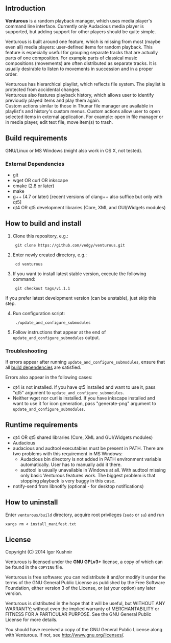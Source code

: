 ## Introduction

<b>Venturous</b> is a random playback manager, which uses media player's
command line interface.
Currently only Audacious media player is supported, but adding support for
other players should be quite simple.

Venturous is built around one feature, which is missing from most (maybe
even all) media players: user-defined items for random playback. This
feature is especially useful for grouping separate tracks that are
actually parts of one composition. For example parts of classical music
compositions (movements) are often distributed as separate tracks. It is
usually desirable to listen to movements in succession and in a proper order.

Venturous has hierarchical playlist, which reflects file system. The playlist
is protected from accidental changes.<br>
Venturous also features playback history, which allows user to identify
previously played items and play them again.<br>
Custom actions similar to those in Thunar file manager are available in
playlist's and history's custom menus. Custom actions allow user to open
selected items in external application.
For example: open in file manager or in media player, edit text file,
move item(s) to trash.

## Build requirements

GNU/Linux or MS Windows (might also work in OS X, not tested).

### External Dependencies
* git
* wget OR curl OR inkscape
* cmake (2.8 or later)
* make
* g++ (4.7 or later) [recent versions of clang++ also suffice but only with qt5]
* qt4 OR qt5 development libraries (Core, XML and GUI/Widgets modules)

## How to build and install

1. Clone this repository, e.g.:

        git clone https://github.com/vedgy/venturous.git

2. Enter newly created directory, e.g.:

        cd venturous

3. If you want to install latest stable version, execute the following command:

        git checkout tags/v1.1.1
If you prefer latest development version (can be unstable), just skip this step.

4. Run configuration script:

        ./update_and_configure_submodules

5. Follow instructions that appear at the end of
`update_and_configure_submodules` output.

### Troubleshooting
If errors appear after running `update_and_configure_submodules`, ensure
that all [build dependencies](#external-dependencies) are satisfied.

Errors also appear in the following cases:
* qt4 is not installed. If you have qt5 installed and want to use it, pass
"qt5" argument to `update_and_configure_submodules`.
* Neither wget nor curl is installed. If you have inkscape installed and want
to use it for icon generation, pass "generate-png" argument to
`update_and_configure_submodules`.

## Runtime requirements
* qt4 OR qt5 shared libraries (Core, XML and GUI/Widgets modules)
* Audacious
* audacious and audtool executables must be present in PATH.
    There are two problems with this requirement in MS Windows:
    * Audacious bin directory is not added in PATH environment
    variable automatically. User has to manually add it there.
    * audtool is usually unavailable in Windows at all. With audtool
    missing only basic Venturous features work. The biggest problem is that
    stopping playback is very buggy in this case.
* notify-send from libnotify (optional - for desktop notifications)

## How to uninstall
Enter `venturous/build` directory, acquire root privileges (`sudo` or `su`)
and run

    xargs rm < install_manifest.txt

## License

Copyright (C) 2014 Igor Kushnir <igorkuo AT Google mail>

Venturous is licensed under the <b>GNU GPLv3+</b> license,
a copy of which can be found in the `COPYING` file.

Venturous is free software: you can redistribute it and/or
modify it under the terms of the GNU General Public License as published by
the Free Software Foundation, either version 3 of the License, or
(at your option) any later version.

Venturous is distributed in the hope that it will be useful,
but WITHOUT ANY WARRANTY; without even the implied warranty of
MERCHANTABILITY or FITNESS FOR A PARTICULAR PURPOSE.  See the
GNU General Public License for more details.

You should have received a copy of the GNU General Public License along with
Venturous.  If not, see <http://www.gnu.org/licenses/>.
